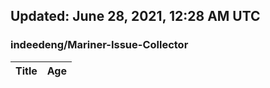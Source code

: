 ## Updated: June 28, 2021, 12:28 AM UTC


### indeedeng/Mariner-Issue-Collector
|**Title**|**Age**|
|:----|:----|